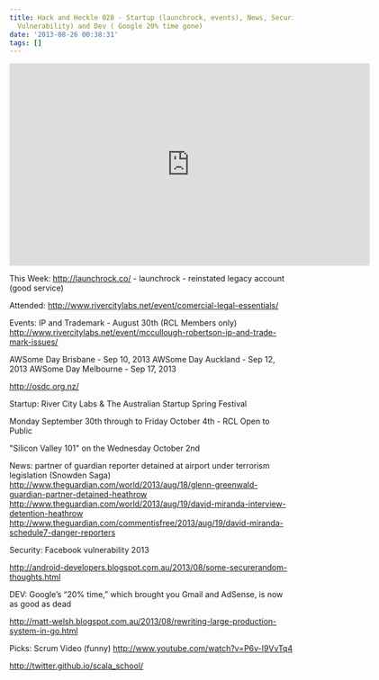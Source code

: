 ```yaml
---
title: Hack and Heckle 028 - Startup (launchrock, events), News, Security (Facebook
  Vulnerability) and Dev ( Google 20% time gone)
date: '2013-08-26 00:38:31'
tags: []
---
```


<iframe style="border: none" src="http://html5-player.libsyn.com/embed/episode/id/2448588/height/360/width/640/theme/legacy/direction/no/autoplay/no/autonext/no/thumbnail/yes/preload/no/no_addthis/no/" height="360" width="640" scrolling="no"  allowfullscreen webkitallowfullscreen mozallowfullscreen oallowfullscreen msallowfullscreen></iframe>

This Week:
http://launchrock.co/ - launchrock - reinstated legacy account (good service)
  
Attended:
http://www.rivercitylabs.net/event/comercial-legal-essentials/


Events:
IP and Trademark  - August 30th (RCL Members only)
http://www.rivercitylabs.net/event/mccullough-robertson-ip-and-trade-mark-issues/


AWSome Day Brisbane - Sep 10, 2013
AWSome Day Auckland - Sep 12, 2013
AWSome Day Melbourne - Sep 17, 2013


http://osdc.org.nz/


Startup:
River City Labs & The Australian Startup Spring Festival

Monday September 30th through to Friday October 4th - RCL Open to Public

"Silicon Valley 101" on the Wednesday October 2nd 





News: 
partner of guardian reporter detained at airport under terrorism legislation (Snowden Saga)
http://www.theguardian.com/world/2013/aug/18/glenn-greenwald-guardian-partner-detained-heathrow
http://www.theguardian.com/world/2013/aug/19/david-miranda-interview-detention-heathrow
http://www.theguardian.com/commentisfree/2013/aug/19/david-miranda-schedule7-danger-reporters


Security:
Facebook vulnerability 2013


http://android-developers.blogspot.com.au/2013/08/some-securerandom-thoughts.html


DEV: 
Google’s “20% time,” which brought you Gmail and AdSense, is now as good as dead


http://matt-welsh.blogspot.com.au/2013/08/rewriting-large-production-system-in-go.html



Picks:
Scrum Video (funny)
http://www.youtube.com/watch?v=P6v-I9VvTq4


http://twitter.github.io/scala_school/

